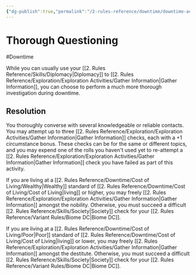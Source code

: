 ```yaml
---
{"dg-publish":true,"permalink":"/2-rules-reference/downtime/downtime-activities/strategize/thorough-questioning/","noteIcon":""}
---
```


# Thorough Questioning
#Downtime 

While you can usually use your [[2. Rules Reference/Skills/Diplomacy\|Diplomacy]] to [[2. Rules Reference/Exploration/Exploration Activities/Gather Information\|Gather Information]], you can choose to perform a much more thorough investigation during downtime. 

## Resolution 

You thoroughly converse with several knowledgeable or reliable contacts. You may attempt up to three [[2. Rules Reference/Exploration/Exploration Activities/Gather Information\|Gather Information]] checks, each with a +1 circumstance bonus. These checks can be for the same or different topics, and you may expend one of the rolls you haven't used yet to re-attempt a [[2. Rules Reference/Exploration/Exploration Activities/Gather Information\|Gather Information]] check you have failed as part of this activity. 

If you are living at a [[2. Rules Reference/Downtime/Cost of Living/Wealthy\|Wealthy]] standard of [[2. Rules Reference/Downtime/Cost of Living/Cost of Living\|living]] or higher, you may freely [[2. Rules Reference/Exploration/Exploration Activities/Gather Information\|Gather Information]] amongst the nobility. Otherwise, you must succeed a difficult [[2. Rules Reference/Skills/Society\|Society]] check for your [[2. Rules Reference/Variant Rules/Biome DC\|Biome DC]]. 

If you are living at a [[2. Rules Reference/Downtime/Cost of Living/Poor\|Poor]] standard of [[2. Rules Reference/Downtime/Cost of Living/Cost of Living\|living]] or lower, you may freely [[2. Rules Reference/Exploration/Exploration Activities/Gather Information\|Gather Information]] amongst the destitute. Otherwise, you must succeed a difficult [[2. Rules Reference/Skills/Society\|Society]] check for your [[2. Rules Reference/Variant Rules/Biome DC\|Biome DC]]. 
